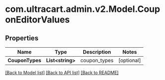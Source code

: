 # com.ultracart.admin.v2.Model.CouponEditorValues
## Properties

Name | Type | Description | Notes
------------ | ------------- | ------------- | -------------
**CouponTypes** | **List&lt;string&gt;** | coupon_types | [optional] 


[[Back to Model list]](../README.md#documentation-for-models) [[Back to API list]](../README.md#documentation-for-api-endpoints) [[Back to README]](../README.md)

